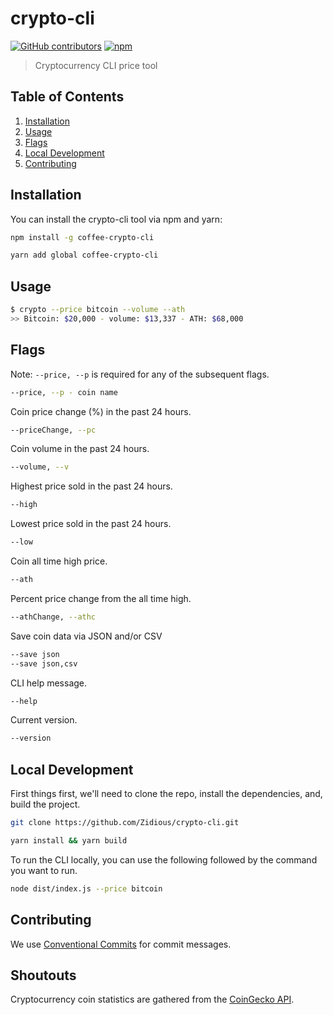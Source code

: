 # crypto-cli

[![GitHub contributors](https://img.shields.io/github/contributors/zidious/crypto-cli)](https://github.com/zidious/crypto-cli/graphs/contributors)
[![npm](https://img.shields.io/npm/dt/coffee-crypto-cli)](https://www.npmjs.com/package/coffee-crypto-cli)

> Cryptocurrency CLI price tool

## Table of Contents

1. [Installation](#installation)
2. [Usage](#usage)
3. [Flags](#flags)
4. [Local Development](#local-development)
5. [Contributing](#contributing)

## Installation

You can install the crypto-cli tool via npm and yarn:

```sh
npm install -g coffee-crypto-cli
```

```sh
yarn add global coffee-crypto-cli
```

## Usage

```sh
$ crypto --price bitcoin --volume --ath
>> Bitcoin: $20,000 - volume: $13,337 - ATH: $68,000
```

## Flags

Note: `--price, --p` is required for any of the subsequent flags.

```sh
--price, --p - coin name
```

Coin price change (%) in the past 24 hours.

```sh
--priceChange, --pc
```

Coin volume in the past 24 hours.

```sh
--volume, --v
```

Highest price sold in the past 24 hours.

```sh
--high
```

Lowest price sold in the past 24 hours.

```sh
--low
```

Coin all time high price.

```sh
--ath
```

Percent price change from the all time high.

```sh
--athChange, --athc
```

Save coin data via JSON and/or CSV

```sh
--save json
--save json,csv
```

CLI help message.

```sh
--help
```

Current version.

```sh
--version
```

## Local Development

First things first, we'll need to clone the repo, install the dependencies, and, build the project.

```sh
git clone https://github.com/Zidious/crypto-cli.git
```

```sh
yarn install && yarn build
```

To run the CLI locally, you can use the following followed by the command you want to run.

```sh
node dist/index.js --price bitcoin
```

## Contributing

We use [Conventional Commits](https://www.conventionalcommits.org/en/v1.0.0/) for commit messages.

## Shoutouts

Cryptocurrency coin statistics are gathered from the [CoinGecko API](https://www.coingecko.com/en/api/documentation).
